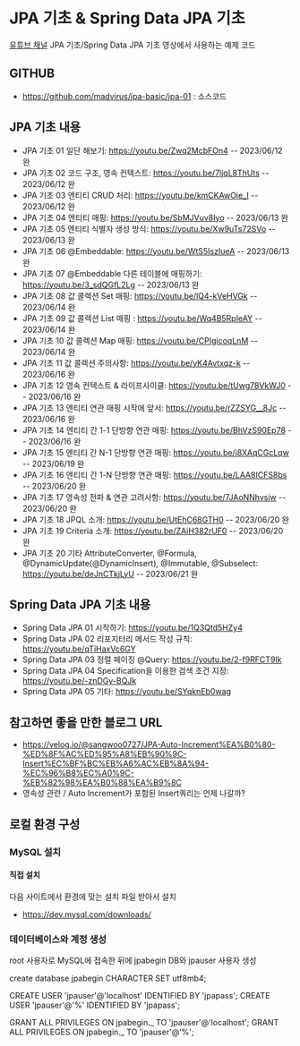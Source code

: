 # JPA 기초 & Spring Data JPA 기초

[유튜브 채널](https://www.youtube.com/c/최범균) JPA 기초/Spring Data JPA 기초 영상에서 사용하는 예제 코드

## GITHUB

- https://github.com/madvirus/jpa-basic/jpa-01 : 소스코드

## JPA 기초 내용

- JPA 기초 01 일단 해보기: https://youtu.be/Zwq2McbFOn4 -- 2023/06/12 완
- JPA 기초 02 코드 구조, 영속 컨텍스트: https://youtu.be/7ljqL8ThUts -- 2023/06/12 완
- JPA 기초 03 엔티티 CRUD 처리: https://youtu.be/kmCKAwOie_I -- 2023/06/12 완
- JPA 기초 04 엔티티 매핑: https://youtu.be/SbMJVuv8Iyo -- 2023/06/13 완
- JPA 기초 05 엔티티 식별자 생성 방식: https://youtu.be/Xw9uTs72SVo -- 2023/06/13 완
- JPA 기초 06 @Embeddable: https://youtu.be/WtS5IszIueA -- 2023/06/13 완
- JPA 기초 07 @Embeddable 다른 테이블에 매핑하기: https://youtu.be/3_sdQGfL2Lg -- 2023/06/13 완
- JPA 기초 08 값 콜렉션 Set 매핑: https://youtu.be/lQ4-kVeHVGk -- 2023/06/14 완
- JPA 기초 09 값 콜렉션 List 매핑 : https://youtu.be/Wq4B5RpIeAY -- 2023/06/14 완
- JPA 기초 10 값 콜렉션 Map 매핑: https://youtu.be/CPIgicoqLnM -- 2023/06/14 완
- JPA 기초 11 값 콜렉션 주의사항: https://youtu.be/yK4Avtxqz-k -- 2023/06/16 완
- JPA 기초 12 영속 컨텍스트 & 라이프사이클: https://youtu.be/tUwg78VkWJ0 -- 2023/06/16 완
- JPA 기초 13 엔티티 연관 매핑 시작에 앞서: https://youtu.be/rZZSYG__8Jc -- 2023/06/16 완
- JPA 기초 14 엔티티 간 1-1 단방향 연관 매핑: https://youtu.be/BhVzS90Ep78 -- 2023/06/16 완
- JPA 기초 15 엔티티 간 N-1 단방향 연관 매핑: https://youtu.be/i8XAqCGcLqw -- 2023/06/19 완
- JPA 기초 16 엔티티 간 1-N 단방향 연관 매핑: https://youtu.be/LAA8ICFS8bs -- 2023/06/20 완
- JPA 기초 17 영속성 전파 & 연관 고려사항: https://youtu.be/7JAoNNhvsjw -- 2023/06/20 완
- JPA 기초 18 JPQL 소개: https://youtu.be/UtEhC68GTH0 -- 2023/06/20 완
- JPA 기초 19 Criteria 소개: https://youtu.be/ZAiH382rUF0 -- 2023/06/20 완
- JPA 기초 20 기타 AttributeConverter, @Formula, @DynamicUpdate(@DynamicInsert), @Immutable, @Subselect: https://youtu.be/deJnCTkjLyU -- 2023/06/21 완

## Spring Data JPA 기초 내용

- Spring Data JPA 01 시작하기: https://youtu.be/1Q3Qtd5HZy4
- Spring Data JPA 02 리포지터리 메서드 작성 규칙: https://youtu.be/qTiHaxVc6GY
- Spring Data JPA 03 정렬 페이징 @Query: https://youtu.be/2-f9RFCT9Ik
- Spring Data JPA 04 Specification을 이용한 검색 조건 지정: https://youtu.be/-znDGy-BQJk
- Spring Data JPA 05 기타: https://youtu.be/SYqknEb0wag

## 참고하면 좋을 만한 블로그 URL

- https://velog.io/@sangwoo0727/JPA-Auto-Increment%EA%B0%80-%ED%8F%AC%ED%95%A8%EB%90%9C-Insert%EC%BF%BC%EB%A6%AC%EB%8A%94-%EC%96%B8%EC%A0%9C-%EB%82%98%EA%B0%88%EA%B9%8C
- 영속성 관련 / Auto Increment가 포함된 Insert쿼리는 언제 나갈까?

## 로컬 환경 구성

### MySQL 설치

#### 직접 설치

다음 사이트에서 환경에 맞는 설치 파일 받아서 설치

- https://dev.mysql.com/downloads/

### 데이터베이스와 계정 생성

root 사용자로 MySQL에 접속한 뒤에 jpabegin DB와 jpauser 사용자 생성

create database jpabegin CHARACTER SET utf8mb4;

CREATE USER 'jpauser'@'localhost' IDENTIFIED BY 'jpapass';
CREATE USER 'jpauser'@'%' IDENTIFIED BY 'jpapass';

GRANT ALL PRIVILEGES ON jpabegin._ TO 'jpauser'@'localhost';
GRANT ALL PRIVILEGES ON jpabegin._ TO 'jpauser'@'%';
